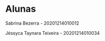 <h1>Alunas</h1>
<p>Sabrina Bezerra - 20201214010012</p>
<p>Jéssyca Taynara Teixeira - 20201214010034</p>
